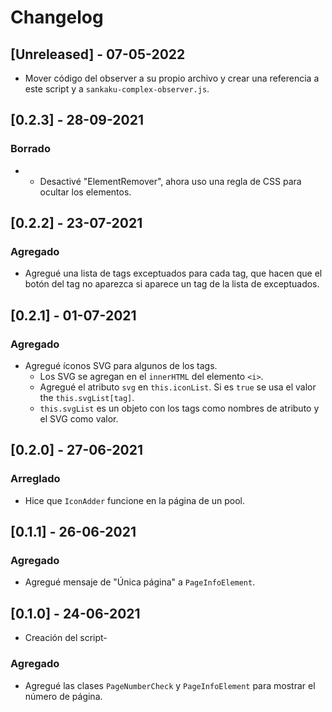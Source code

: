 # Changelog

## [Unreleased] - 07-05-2022

- Mover código del observer a su propio archivo y crear una referencia a este script y a `sankaku-complex-observer.js`.

## [0.2.3] - 28-09-2021

### Borrado

- * Desactivé "ElementRemover", ahora uso una regla de CSS para ocultar los elementos.

## [0.2.2] - 23-07-2021

### Agregado

- Agregué una lista de tags exceptuados para cada tag, que hacen que el botón del tag no aparezca si aparece un tag de la lista de exceptuados.

## [0.2.1] - 01-07-2021

### Agregado

- Agregué íconos SVG para algunos de los tags.
    - Los SVG se agregan en el `innerHTML` del elemento `<i>`.
    - Agregué el atributo `svg` en `this.iconList`. Si es `true` se usa el valor the `this.svgList[tag]`.
    - `this.svgList` es un objeto con los tags como nombres de atributo y el SVG como valor.

## [0.2.0] - 27-06-2021

### Arreglado

- Hice que `IconAdder` funcione en la página de un pool.

## [0.1.1] - 26-06-2021

### Agregado

- Agregué mensaje de "Única página" a `PageInfoElement`.

## [0.1.0] - 24-06-2021

- Creación del script-

###  Agregado

- Agregué las clases `PageNumberCheck` y `PageInfoElement` para mostrar el número de página.
